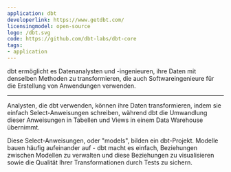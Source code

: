 ```yaml
---
application: dbt
developerlink: https://www.getdbt.com/
licensingmodel: open-source
logo: /dbt.svg
code: https://github.com/dbt-labs/dbt-core
tags:
- application
---
```

dbt ermöglicht es Datenanalysten und -ingenieuren, ihre Daten mit denselben Methoden zu transformieren, die auch Softwareingenieure für die Erstellung von Anwendungen verwenden.
    
---

Analysten, die dbt verwenden, können ihre Daten transformieren, indem sie einfach Select-Anweisungen schreiben, während dbt die Umwandlung dieser Anweisungen in Tabellen und Views in einem Data Warehouse übernimmt.

Diese Select-Anweisungen, oder "models", bilden ein dbt-Projekt. Modelle bauen häufig aufeinander auf - dbt macht es einfach, Beziehungen zwischen Modellen zu verwalten und diese Beziehungen zu visualisieren sowie die Qualität Ihrer Transformationen durch Tests zu sichern.
